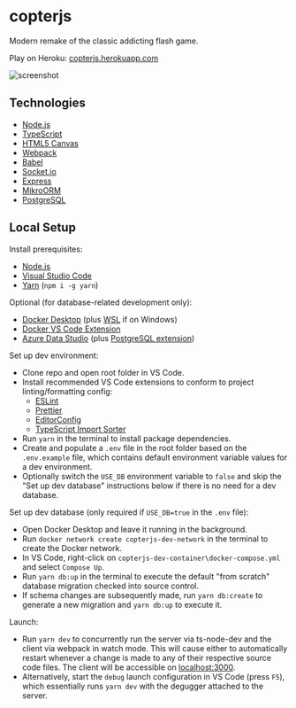 # copterjs

Modern remake of the classic addicting flash game.

Play on Heroku: [copterjs.herokuapp.com](https://copterjs.herokuapp.com/)

![screenshot](https://user-images.githubusercontent.com/1410481/163531396-d0a021b6-2a70-44d7-ada4-60f716c775b8.png)

## Technologies

-   [Node.js](https://nodejs.org/en/)
-   [TypeScript](https://www.typescriptlang.org/)
-   [HTML5 Canvas](https://www.w3schools.com/html/html5_canvas.asp)
-   [Webpack](https://webpack.js.org/)
-   [Babel](https://babeljs.io/)
-   [Socket.io](https://socket.io/)
-   [Express](http://expressjs.com/)
-   [MikroORM](https://mikro-orm.io/)
-   [PostgreSQL](https://www.postgresql.org/)

## Local Setup

Install prerequisites:

-   [Node.js](https://nodejs.org/en/download/)
-   [Visual Studio Code](https://code.visualstudio.com/download)
-   [Yarn](https://classic.yarnpkg.com/en/) (`npm i -g yarn`)

Optional (for database-related development only):

-   [Docker Desktop](https://www.docker.com/products/docker-desktop) (plus [WSL](https://docs.microsoft.com/en-us/windows/wsl/install-manual) if on Windows)
-   [Docker VS Code Extension](https://marketplace.visualstudio.com/items?itemName=ms-azuretools.vscode-docker)
-   [Azure Data Studio](https://azure.microsoft.com/en-us/services/developer-tools/data-studio/) (plus [PostgreSQL extension](https://docs.microsoft.com/en-us/sql/azure-data-studio/extensions/postgres-extension?view=sql-server-ver15))

Set up dev environment:

-   Clone repo and open root folder in VS Code.
-   Install recommended VS Code extensions to conform to project linting/formatting config:
    -   [ESLint](https://marketplace.visualstudio.com/items?itemName=dbaeumer.vscode-eslint)
    -   [Prettier](https://marketplace.visualstudio.com/items?itemName=esbenp.prettier-vscode)
    -   [EditorConfig](https://marketplace.visualstudio.com/items?itemName=editorconfig.editorconfig)
    -   [TypeScript Import Sorter](https://marketplace.visualstudio.com/items?itemName=mike-co.import-sorter)
-   Run `yarn` in the terminal to install package dependencies.
-   Create and populate a `.env` file in the root folder based on the `.env.example` file, which contains default environment variable values for a dev environment.
-   Optionally switch the `USE_DB` environment variable to `false` and skip the "Set up dev database" instructions below if there is no need for a dev database.

Set up dev database (only required if `USE_DB=true` in the `.env` file):

-   Open Docker Desktop and leave it running in the background.
-   Run `docker network create copterjs-dev-network` in the terminal to create the Docker network.
-   In VS Code, right-click on `copterjs-dev-container\docker-compose.yml` and select `Compose Up`.
-   Run `yarn db:up` in the terminal to execute the default "from scratch" database migration checked into source control.
-   If schema changes are subsequently made, run `yarn db:create` to generate a new migration and `yarn db:up` to execute it.

Launch:

-   Run `yarn dev` to concurrently run the server via ts-node-dev and the client via webpack in watch mode. This will cause either to automatically restart whenever a change is made to any of their respective source code files. The client will be accessible on [localhost:3000](http://localhost:3000).
-   Alternatively, start the `debug` launch configuration in VS Code (press `F5`), which essentially runs `yarn dev` with the degugger attached to the server.
